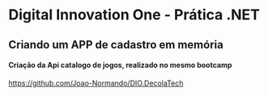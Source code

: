 # Digital Innovation One - Prática .NET

## Criando um APP de cadastro em memória
#### Criação da Api catalogo de jogos, realizado no mesmo bootcamp
https://github.com/Joao-Normando/DIO.DecolaTech
